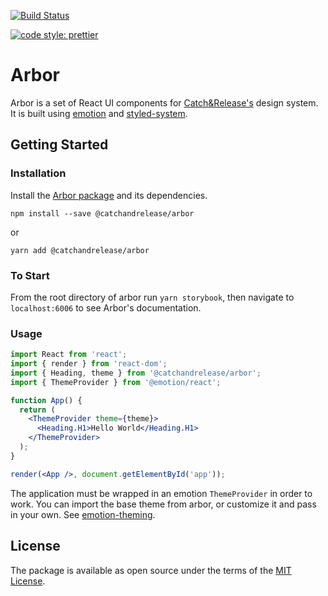 [![Build
Status](https://travis-ci.com/CatchRelease/arbor.svg?branch=master)](https://travis-ci.com/CatchRelease/arbor)

[![code style:
prettier](https://img.shields.io/badge/code_style-prettier-ff69b4.svg?style=flat-square)](https://github.com/prettier/prettier)

# Arbor

Arbor is a set of React UI components for [Catch&Release's](https://www.catchandrelease.com/) design system.
It is built using [emotion](https://emotion.sh/) and [styled-system](https://github.com/jxnblk/styled-system).

## Getting Started

### Installation

Install the [Arbor package](https://www.npmjs.com/package/@catchandrelease/arbor) and its dependencies.

```
npm install --save @catchandrelease/arbor
```

or

```
yarn add @catchandrelease/arbor
```

### To Start
From the root directory of arbor run `yarn storybook`, then navigate to `localhost:6006` to see Arbor's documentation.


### Usage

```jsx
import React from 'react';
import { render } from 'react-dom';
import { Heading, theme } from '@catchandrelease/arbor';
import { ThemeProvider } from '@emotion/react';

function App() {
  return (
    <ThemeProvider theme={theme}>
      <Heading.H1>Hello World</Heading.H1>
    </ThemeProvider>
  );
}

render(<App />, document.getElementById('app'));
```

The application must be wrapped in an emotion `ThemeProvider` in order to work.
You can import the base theme from arbor, or customize it and pass in your own.
See [emotion-theming](https://github.com/emotion-js/emotion/blob/master/docs/theming.mdx).

## License

The package is available as open source under the terms of the [MIT License](https://opensource.org/licenses/MIT).

